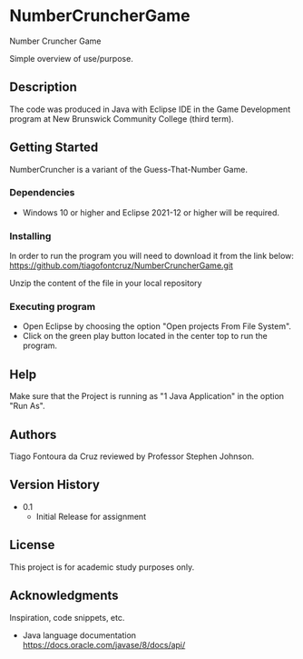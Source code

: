 # NumberCruncherGame
Number Cruncher Game

Simple overview of use/purpose.

## Description

The code was produced in Java with Eclipse IDE in the Game Development program at New Brunswick Community College (third term).

## Getting Started

NumberCruncher is a variant of the Guess-That-Number Game.

### Dependencies

* Windows 10 or higher and Eclipse 2021-12 or higher will be required.

### Installing

In order to run the program you will need to download it from the link below:
https://github.com/tiagofontcruz/NumberCruncherGame.git

Unzip the content of the file in your local repository 

### Executing program

* Open Eclipse by choosing the option "Open projects From File System".
* Click on the green play button located in the center top to run the program.

## Help

Make sure that the Project is running as "1 Java Application" in the option "Run As".

## Authors

Tiago Fontoura da Cruz reviewed by Professor Stephen Johnson.

## Version History

* 0.1
    * Initial Release for assignment

## License

This project is for academic study purposes only.

## Acknowledgments

Inspiration, code snippets, etc.
* Java language documentation
https://docs.oracle.com/javase/8/docs/api/